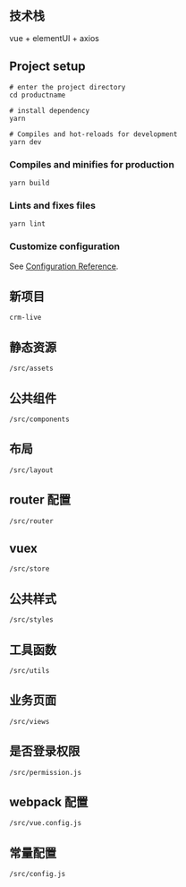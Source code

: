 ## 技术栈

vue + elementUI + axios

## Project setup

```base
# enter the project directory
cd productname

# install dependency
yarn

# Compiles and hot-reloads for development
yarn dev
```

### Compiles and minifies for production

```
yarn build
```

### Lints and fixes files

```
yarn lint
```

### Customize configuration

See [Configuration Reference](https://cli.vuejs.org/config/).

## 新项目

```
crm-live
```

## 静态资源

```
/src/assets
```

## 公共组件

```
/src/components
```

## 布局

```
/src/layout
```

## router 配置

```
/src/router
```

## vuex

```
/src/store
```

## 公共样式

```
/src/styles
```

## 工具函数

```
/src/utils
```

## 业务页面

```
/src/views
```

## 是否登录权限

```
/src/permission.js
```

## webpack 配置

```
/src/vue.config.js
```

## 常量配置

```
/src/config.js
```
